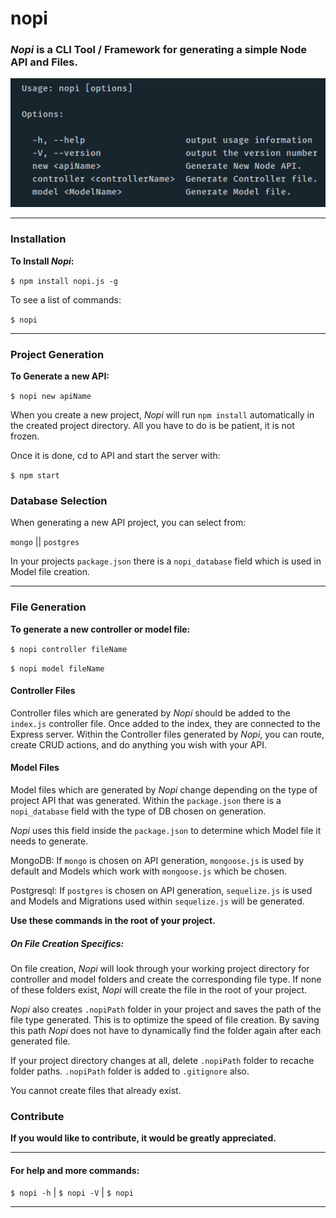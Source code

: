 # nopi
### *Nopi* is a CLI Tool / Framework for generating a simple Node API and Files.

![](screenshot.png)
___
### Installation

<strong>To Install *Nopi*:</strong>

```$ npm install nopi.js -g```

To see a list of commands:

```$ nopi```
___
### Project Generation

<strong>To Generate a new API:</strong>

```$ nopi new apiName```

When you create a new project, *Nopi* will run ```npm install``` automatically in the created project directory. All you have to do is be patient, it is not frozen.

Once it is done, cd to API and start the server with:

```$ npm start```

### Database Selection

When generating a new API project, you can select from:

```mongo``` || ```postgres```

In your projects ```package.json``` there is a ```nopi_database``` field
which is used in Model file creation.

___
### File Generation

<strong>To generate a new controller or model file:</strong>

```$ nopi controller fileName```

```$ nopi model fileName```   

#### Controller Files

Controller files which are generated by *Nopi* should be added to the ```index.js``` controller file. Once added to the index, they are connected to the Express server. Within the Controller files generated by *Nopi*, you can route, create CRUD actions, and do anything you wish with your API.

#### Model Files

Model files which are generated by *Nopi* change depending on the type of project API that was generated. Within the ```package.json``` there is a ```nopi_database``` field with the type of DB chosen on generation.

*Nopi* uses this field inside the ```package.json``` to determine which Model file it needs to generate.

MongoDB: If ```mongo``` is chosen on API generation, ```mongoose.js``` is used by default and Models which work with ```mongoose.js``` which be chosen.

Postgresql: If ```postgres``` is chosen on API generation, ```sequelize.js``` is used and Models and Migrations used within ```sequelize.js``` will be generated.

<strong>Use these commands in the root of your project.</strong>

##### <strong>On File Creation Specifics:</strong>

On file creation, *Nopi* will look through your working project directory for controller and model folders and create the corresponding file type. If none of these folders exist, *Nopi* will create the file in the root of your project.

*Nopi* also creates ```.nopiPath``` folder in your project and saves the path of the file type generated. This is to optimize the speed of file creation. By saving this path *Nopi* does not have to dynamically find the folder again after each generated file.

If your project directory changes at all, delete ```.nopiPath``` folder to recache folder paths. ```.nopiPath``` folder is added to ```.gitignore``` also.

You cannot create files that already exist.

### Contribute
<strong>If you would like to contribute, it would be greatly appreciated.</strong>

___
#### <strong>For help and more commands:</strong>

```$ nopi -h``` | ```$ nopi -V``` | ```$ nopi```

___
